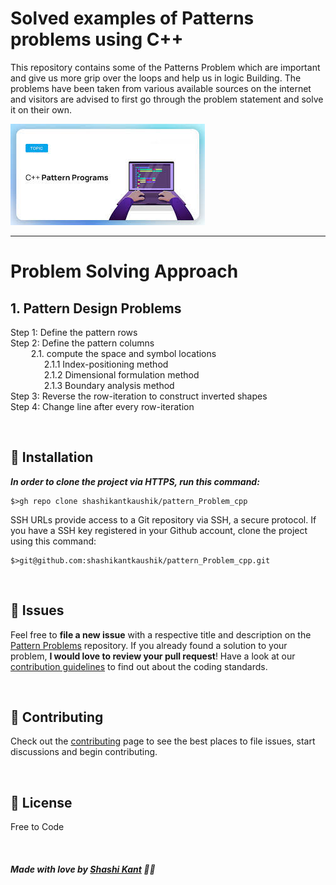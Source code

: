 
# Solved examples of Patterns problems using C++
This repository contains some of the Patterns Problem which are important and give us more grip over the loops and help us in logic Building. The problems have been taken from various available sources on the internet and visitors are advised to first go through the problem statement and solve it on their own.

![mypic](https://github.com/shashikantkaushik/pattern_Problem_cpp/blob/main/images.jpeg)



---
# Problem Solving Approach
## 1. Pattern Design Problems
Step 1: Define the pattern rows <br/>
Step 2: Define the pattern columns <br/>
&ensp; &ensp; &ensp; 2.1. compute the space and symbol locations <br/>
&emsp; &emsp; &emsp; 2.1.1 Index-positioning method <br/>
&emsp; &emsp; &emsp; 2.1.2 Dimensional formulation method <br/>
&emsp; &emsp; &emsp; 2.1.3 Boundary analysis method <br/>
Step 3: Reverse the row-iteration to construct inverted shapes <br/>
Step 4: Change line after every row-iteration



<br>

## :construction_worker: Installation


***In order to clone the project via HTTPS, run this command:***

```
$>gh repo clone shashikantkaushik/pattern_Problem_cpp
```

SSH URLs provide access to a Git repository via SSH, a secure protocol. If you have a SSH key registered in your Github account, clone the project using this command:

```
$>git@github.com:shashikantkaushik/pattern_Problem_cpp.git
```


<br>


## :bug: Issues

Feel free to **file a new issue** with a respective title and description on the [Pattern Problems](https://github.com/shashikantkaushik/pattern_Problem_cpp/issues) repository. If you already found a solution to your problem, **I would love to review your pull request**! Have a look at our [contribution guidelines](https://github.com/shashikantkaushik/shashikantkaushik/blob/main/CONTRIBUTING.md) to find out about the coding standards.

<br>

## :tada: Contributing

Check out the [contributing](https://github.com/shashikantkaushik/shashikantkaushik/blob/main/CONTRIBUTING.md) page to see the best places to file issues, start discussions and begin contributing.

<br>

## :closed_book: License
Free to Code


<br>

##### Made with love by [Shashi Kant](https://github.com/shashikantkaushik) 💜🚀

